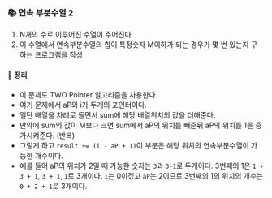 ### 📚 연속 부분수열 2
1. N개의 수로 이루어진 수열이 주어진다.
2. 이 수열에서 연속부분수열의 합이 특정숫자 M이하가 되는 경우가 몇 번 있는지 구하는 프로그램을 작성

#### 🎯 정리
- 이 문제도 TWO Pointer 알고리즘을 사용한다.
- 여기 문제에서 aP와 i가 두개의 포인터이다.
- 일단 배열을 차례로 돌면서 sum에 해당 배열위치의 값을 더해준다.
- 만약에 sum의 값이 M보다 크면 sum에서 aP의 위치를 빼준뒤 aP의 위치를 1을 증가시켜준다. (반복)
- 그렇게 하고 `result += (i - aP + 1)`이 부분은 해당 위치의 연속부분수열이 가능한 개수이다.
- 예를 들어 aP의 위치가 2일 때 가능한 숫자는 `3`과 `3+1`로 두개이다. 3번째의 1은 `1 + 3 + 1`, `3 + 1`, `1`로 3개이다. `i`는 0이겠고 `aP`는 2이므로 3번째의 1의 위치의 개수는 `0 + 2 + 1`로 3개이다. 